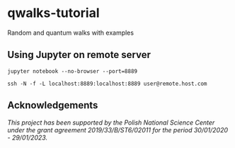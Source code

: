 # qwalks-tutorial
Random and quantum walks with examples

##

## Using Jupyter on remote server

```
jupyter notebook --no-browser --port=8889
```

```
ssh -N -f -L localhost:8889:localhost:8889 user@remote.host.com
```

## Acknowledgements

*This project has been supported by the Polish National Science Center under the grant agreement 2019/33/B/ST6/02011 for the period 30/01/2020 - 29/01/2023.*
